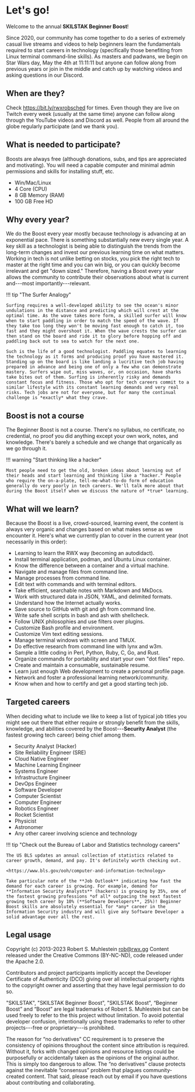 # Let's go!

Welcome to the annual **SKILSTAK Beginner Boost**!

Since 2020, our community has come together to do a series of extremely casual live streams and videos to help beginners learn the fundamentals required to start careers in technology (specifically those benefiting from Linux terminal command-line skills). As masters and padwans, we begin on Star Wars day, May the 4th at 11:11:11 but anyone can follow along from previous years or join in the middle and catch up by watching videos and asking questions in our Discord.

## When are they?

Check <https://bit.ly/rwxrobsched> for times. Even though they are live on Twitch every week (usually at the same time) anyone can follow along through the YouTube videos and Discord as well. People from all around the globe regularly participate (and we thank you).

## What is needed to participate?

Boosts are always free (although donations, subs, and tips are appreciated and motivating). You will need a capable computer and minimal admin permissions and skills for installing stuff, etc.

* Win/Mac/Linux
* 4 Core (CPU)
* 8 GB Memory (RAM)
* 100 GB Free HD

## Why every year?

We do the Boost every year mostly because technology is advancing at an exponential pace. There is something substantially new every single year. A key skill as a technologist is being able to distinguish the trends from the long-term changes and invest our previous learning time on what matters. Working in tech is not unlike betting on stocks, you pick the right tech to master at the right time and you can win big, or you can quickly become irrelevant and get "down sized." Therefore, having a Boost every year allows the community to contribute their observations about what is current and---most importantly---relevant.

!!! tip "The Surfer Analogy"

    Surfing requires a well-developed ability to see the ocean's minor undulations in the distance and predicting which will crest at the optimal time. As the wave takes more form, a skilled surfer will know when to start paddling in order to match the speed of the wave. If they take too long they won't be moving fast enough to catch it, too fast and they might overshoot it. When the wave crests the surfer can then stand on the board and ride it to glory before hopping off and paddling back out to sea to watch for the next one.

    Such is the life of a good technologist. Paddling equates to learning the technology as it forms and producing proof you have mastered it. Standing up on the board is like landing a lucritive tech job having prepared in advance and being one of only a few who can demonstrate mastery. Surfers wipe out, miss waves, or, on occasion, have sharks take bites out of them. Surfing is inherently risky and demands constant focus and fitness. Those who opt for tech careers commit to a similar lifestyle with its constant learning demands and very real risks. Tech jobs are not for everyone, but for many the continual challenge is *exactly* what they crave.

## Boost is not a course

The Beginner Boost is not a course. There's no syllabus, no certificate, no credential, no proof you did anything except your own work, notes, and knowledge. There's barely a schedule and we change that organically as we go through it.

!!! warning "Start thinking like a hacker"

    Most people need to get the old, broken ideas about learning out of their heads and start learning and thinking like a "hacker." People who require the on-a-plate, tell-me-what-to-do form of education generally do very poorly in tech careers. We'll talk more about that during the Boost itself when we discuss the nature of *true* learning.

## What will we learn?

Because the Boost is a live, crowd-sourced, learning event, the content is always very organic and changes based on what makes sense as we encounter it. Here's what we currently plan to cover in the current year (not necessarily in this order):

*  Learning to learn the RWX way (becoming an autodidact).
*  Install terminal application, podman, and Ubuntu Linux container.
*  Know the difference between a container and a virtual machine.
*  Navigate and manage files from command line.
*  Manage processes from command line.
*  Edit text with commands and with terminal editors.
*  Take efficient, searchable notes with Markdown and MkDocs.
*  Work with structured data in JSON, YAML, and delimited formats.
*  Understand how the Internet actually works.
*  Save source to GitHub with git and gh from command line.
*  Write safe shell scripts in bash and ash with shellcheck.
*  Follow UNIX philosophies and use filters over plugins.
*  Customize Bash profile and environment.
*  Customize Vim text editing sessions.
*  Manage terminal windows with screen and TMUX.
*  Do effective research from command line with lynx and w3m.
*  Sample a little coding in Perl, Python, Ruby, C, Go, and Rust.
*  Organize commands for portability and start your own "dot files" repo.
*  Create and maintain a consumable, sustainable resume.
*  Learn just enough Web development to create a personal profile page.
*  Network and foster a professional learning network/community.
*  Know when and how to certify and get a good starting tech job.

## Targeted careers

When deciding what to include we like to keep a list of typical job titles you might see out there that either require or strongly benefit from the skills, knowledge, and abilities covered by the Boost---**Security Analyst** (the fastest growing tech career) being chief among them.

* Security Analyst (Hacker)
* Site Reliability Engineer (SRE)
* Cloud Native Engineer
* Machine Learning Engineer
* Systems Engineer
* Infrastructure Engineer
* DevOps Engineer
* Software Developer
* Computer Scientist
* Computer Engineer
* Robotics Engineer
* Rocket Scientist
* Physicist
* Astronomer
* Any other career involving science and technology

!!! tip "Check out the Bureau of Labor and Statistics technology careers"

    The US BLS updates an annual collection of statistics related to career growth, demand, and pay. It's definitely worth checking out.

    <https://www.bls.gov/ooh/computer-and-information-technology>

    Take particular note of the **Job Outlook** indicating how fast the demand for each career is growing. For example, demand for **Information Security Analysts** (hackers) is growing by 35%, one of the fastest growing professions *of all* outpacing the next fastest growing tech career by 10% (**Software Developers**, 25%)! Beginner Boost skills are absolutely essential for *any* career in the Information Security industry and will give any Software Developer a solid advantage over all the rest.

## Legal usage

Copyright (c) 2013-2023 Robert S. Muhlestein <rob@rwx.gg> Content released under the Creative Commons (BY-NC-ND), code released under the Apache 2.0.

Contributors and project participants implicitly accept the Developer Certificate of Authenticity (DCO) giving over all intellectual property rights to the copyright owner and asserting that they have legal permission to do so.

"SKILSTAK", "SKILSTAK Beginner Boost", "SKILSTAK Boost", “Beginner Boost” and “Boost” are legal trademarks of Robert S. Muhlestein but can be used freely to refer to the this project without limitation. To avoid potential developer confusion, intentionally using these trademarks to refer to other projects---free or proprietary---is prohibited.

The reason for “no derivatives” CC requirement is to preserve the consistency of opinions throughout the content since attribution is required. Without it, forks with changed opinions and resource listings could be purposefully or accidentally taken as the opinions of the original author. This is simply too dangerous to allow. The “no derivatives” clause protects against the inevitable “consensus” problem that plagues community-created content. That said, please reach out by email if you have questions about contributing and collaborating.
